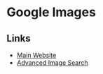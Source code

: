 # Google Images

## Links

- [Main Website](https://images.google.com/)
- [Advanced Image Search](https://google.com/advanced_image_search?hl=en&fg=1)
